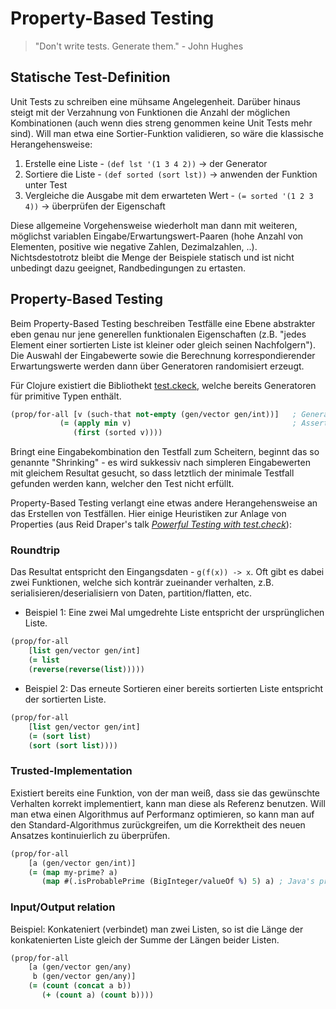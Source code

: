 # Property-Based Testing

> "Don't write tests. Generate them." - John Hughes

## Statische Test-Definition

Unit Tests zu schreiben eine mühsame Angelegenheit. Darüber hinaus steigt mit der Verzahnung von Funktionen die Anzahl der möglichen Kombinationen (auch wenn dies streng genommen keine Unit Tests mehr sind). Will man etwa eine Sortier-Funktion validieren, so wäre die klassische Herangehensweise:

1. Erstelle eine Liste - ``(def lst '(1 3 4 2))`` -> der Generator
2. Sortiere die Liste - ``(def sorted (sort lst))`` -> anwenden der Funktion unter Test
3. Vergleiche die Ausgabe mit dem erwarteten Wert - ``(= sorted '(1 2 3 4))`` -> überprüfen der Eigenschaft

Diese allgemeine Vorgehensweise wiederholt man dann mit weiteren, möglichst variablen Eingabe/Erwartungswert-Paaren (hohe Anzahl von Elementen, positive wie negative Zahlen, Dezimalzahlen, ..). Nichtsdestotrotz bleibt die Menge der Beispiele statisch und ist nicht unbedingt dazu geeignet, Randbedingungen zu ertasten.

## Property-Based Testing

Beim Property-Based Testing beschreiben Testfälle eine Ebene abstrakter eben genau nur jene generellen funktionalen Eigenschaften (z.B. "jedes Element einer sortierten Liste ist kleiner oder gleich seinen Nachfolgern"). Die Auswahl der Eingabewerte sowie die Berechnung korrespondierender Erwartungswerte werden dann über Generatoren randomisiert erzeugt.

Für Clojure existiert die Bibliothekt [test.ckeck](https://github.com/clojure/test.check), welche bereits Generatoren für primitive Typen enthält.

```Clojure
(prop/for-all [v (such-that not-empty (gen/vector gen/int))]   ; Generator[Int]
           (= (apply min v)                                    ; Assertion
              (first (sorted v))))
```

Bringt eine Eingabekombination den Testfall zum Scheitern, beginnt das so genannte "Shrinking" - es wird sukkessiv nach simpleren Eingabewerten mit gleichem Resultat gesucht, so dass letztlich der minimale Testfall gefunden werden kann, welcher den Test nicht erfüllt.

Property-Based Testing verlangt eine etwas andere Herangehensweise an das Erstellen von Testfällen. Hier einige Heuristiken zur Anlage von Properties (aus Reid Draper's talk *[Powerful Testing with test.check](https://www.youtube.com/watch?v=JMhNINPo__g)*):

### Roundtrip

Das Resultat entspricht den Eingangsdaten - ``g(f(x)) -> x``. Oft gibt es dabei zwei Funktionen, welche sich konträr zueinander verhalten, z.B. serialisieren/deserialisiern von Daten, partition/flatten, etc.

- Beispiel 1: Eine zwei Mal umgedrehte Liste entspricht der ursprünglichen Liste.

```Clojure
(prop/for-all
    [list gen/vector gen/int]
    (= list
    (reverse(reverse(list)))))
```
- Beispiel 2: Das erneute Sortieren einer bereits sortierten Liste entspricht der sortierten Liste.

```Clojure
(prop/for-all
    [list gen/vector gen/int]
    (= (sort list)
    (sort (sort list))))
```

### Trusted-Implementation

Existiert bereits eine Funktion, von der man weiß, dass sie das gewünschte Verhalten korrekt implementiert, kann man diese als Referenz benutzen. Will man etwa einen Algorithmus auf Performanz optimieren, so kann man auf den Standard-Algorithmus zurückgreifen, um die Korrektheit des neuen Ansatzes kontinuierlich zu überprüfen.

```Clojure
(prop/for-all
    [a (gen/vector gen/int)]
    (= (map my-prime? a)
       (map #(.isProbablePrime (BigInteger/valueOf %) 5) a) ; Java's prime predicate
```

### Input/Output relation

Beispiel: Konkateniert (verbindet) man zwei Listen, so ist die Länge der konkatenierten Liste gleich der Summe der Längen beider Listen.

```Clojure
(prop/for-all
    [a (gen/vector gen/any)
     b (gen/vector gen/any)]
    (= (count (concat a b))
       (+ (count a) (count b))))
```


